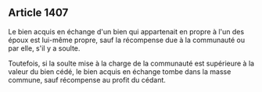 Article 1407
----
Le bien acquis en échange d'un bien qui appartenait en propre à l'un des époux
est lui-même propre, sauf la récompense due à la communauté ou par elle, s'il y
a soulte.

Toutefois, si la soulte mise à la charge de la communauté est supérieure à la
valeur du bien cédé, le bien acquis en échange tombe dans la masse commune, sauf
récompense au profit du cédant.

